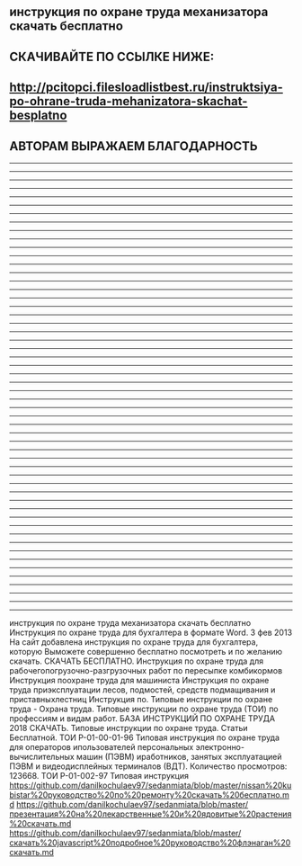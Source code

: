 инструкция по охране труда механизатора скачать бесплатно
--------------------------------------------------
СКАЧИВАЙТЕ ПО ССЫЛКЕ НИЖЕ:
--------------------------------------------------
http://pcitopci.filesloadlistbest.ru/instruktsiya-po-ohrane-truda-mehanizatora-skachat-besplatno
--------------------------------------------------
АВТОРАМ ВЫРАЖАЕМ БЛАГОДАРНОСТЬ
--------------------------------------------------
--------------------------------------------------
--------------------------------------------------
--------------------------------------------------
--------------------------------------------------
--------------------------------------------------
--------------------------------------------------
--------------------------------------------------
--------------------------------------------------
--------------------------------------------------
--------------------------------------------------
--------------------------------------------------
--------------------------------------------------
--------------------------------------------------
--------------------------------------------------
--------------------------------------------------
--------------------------------------------------
--------------------------------------------------
--------------------------------------------------
--------------------------------------------------
--------------------------------------------------
--------------------------------------------------
--------------------------------------------------
--------------------------------------------------
--------------------------------------------------
--------------------------------------------------
--------------------------------------------------
--------------------------------------------------
--------------------------------------------------
--------------------------------------------------
--------------------------------------------------
--------------------------------------------------
--------------------------------------------------
--------------------------------------------------
--------------------------------------------------
--------------------------------------------------
--------------------------------------------------
--------------------------------------------------
--------------------------------------------------
--------------------------------------------------
--------------------------------------------------
--------------------------------------------------
--------------------------------------------------
--------------------------------------------------
--------------------------------------------------
--------------------------------------------------
--------------------------------------------------
--------------------------------------------------
--------------------------------------------------
--------------------------------------------------
--------------------------------------------------
--------------------------------------------------
--------------------------------------------------
--------------------------------------------------
--------------------------------------------------
инструкция по охране труда механизатора скачать бесплатно Инструкция по охране труда для бухгалтера в формате Word. 3 фев 2013  На сайт добавлена инструкция по охране труда для бухгалтера, которую Выможете совершенно бесплатно посмотреть и по желанию скачать. СКАЧАТЬ БЕСПЛАТНО.  Инструкция по охране труда для рабочегопогрузочно-разгрузочных работ по пересыпке комбикормов  Инструкция поохране труда для машиниста  Инструкция по охране труда приэксплуатации лесов, подмостей, средств подмащивания и приставныхлестниц  Инструкция по. Типовые инструкции по охране труда - Охрана труда. Типовые инструкции по охране труда (ТОИ) по профессиям и видам работ. БАЗА ИНСТРУКЦИЙ ПО ОХРАНЕ ТРУДА 2018  СКАЧАТЬ. Типовые инструкции по охране труда. Статьи Бесплатной. ТОИ Р-01-00-01-96 Типовая инструкция по охране труда для операторов ипользователей персональных электронно-вычислительных машин (ПЭВМ) иработников, занятых эксплуатацией ПЭВМ и видеодисплейных терминалов (ВДТ). Количество просмотров: 123668. ТОИ Р-01-002-97 Типовая инструкция
https://github.com/danilkochulaev97/sedanmiata/blob/master/nissan%20kubistar%20руководство%20по%20ремонту%20скачать%20бесплатно.md
https://github.com/danilkochulaev97/sedanmiata/blob/master/презентация%20на%20лекарственные%20и%20ядовитые%20растения%20скачать.md
https://github.com/danilkochulaev97/sedanmiata/blob/master/скачать%20javascript%20подробное%20руководство%20флэнаган%20скачать.md